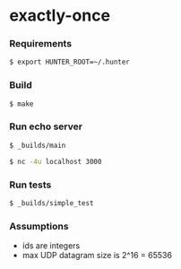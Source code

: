 # exactly-once

### Requirements
```bash
$ export HUNTER_ROOT=~/.hunter
```

### Build
```bash
$ make
```

### Run echo server
```bash
$ _builds/main
```

```bash
$ nc -4u localhost 3000
```

### Run tests
```bash
$ _builds/simple_test
```

### Assumptions
- ids are integers
- max UDP datagram size is 2^16 = 65536
